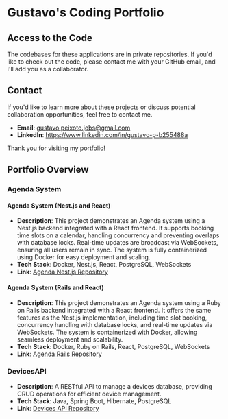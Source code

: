 # Gustavo's Coding Portfolio

## Access to the Code
The codebases for these applications are in private repositories. If you'd like to check out the code, please contact me with your GitHub email, and I'll add you as a collaborator.

## Contact
If you'd like to learn more about these projects or discuss potential collaboration opportunities, feel free to contact me.

- **Email**: gustavo.peixoto.jobs@gmail.com
- **LinkedIn**: https://www.linkedin.com/in/gustavo-p-b255488a

Thank you for visiting my portfolio!

## Portfolio Overview

### Agenda System

#### Agenda System (Nest.js and React)
- **Description**: This project demonstrates an Agenda system using a Nest.js backend integrated with a React frontend. It supports booking time slots on a calendar, handling concurrency and preventing overlaps with database locks. Real-time updates are broadcast via WebSockets, ensuring all users remain in sync. The system is fully containerized using Docker for easy deployment and scaling.
- **Tech Stack**: Docker, Nest.js, React, PostgreSQL, WebSockets
- **Link**: [Agenda Nest.js Repository](https://github.com/gustavobap/AgendaNestReact)

#### Agenda System (Rails and React)
- **Description**: This project demonstrates an Agenda system using a Ruby on Rails backend integrated with a React frontend. It offers the same features as the Nest.js implementation, including time slot booking, concurrency handling with database locks, and real-time updates via WebSockets. The system is containerized with Docker, allowing seamless deployment and scalability.
- **Tech Stack**: Docker, Ruby on Rails, React, PostgreSQL, WebSockets
- **Link**: [Agenda Rails Repository](https://github.com/gustavobap/AgendaRailsReact)

### DevicesAPI
- **Description**: A RESTful API to manage a devices database, providing CRUD operations for efficient device management.
- **Tech Stack**: Java, Spring Boot, Hibernate, PostgreSQL
- **Link**: [Devices API Repository](https://github.com/gustavobap/DevicesAPI)

